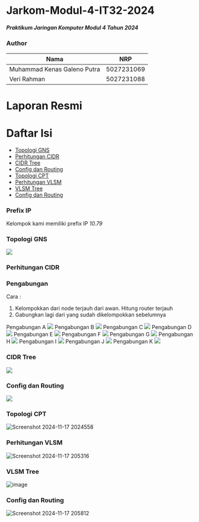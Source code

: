 # Jarkom-Modul-4-IT32-2024
##### Praktikum Jaringan Komputer Modul 4 Tahun 2024

### Author
| Nama | NRP |
|---------|---------|
| Muhammad Kenas Galeno Putra | 5027231069   |
| Veri Rahman | 5027231088   |

# Laporan Resmi

# Daftar Isi
- [Topologi GNS](#topologi-gns)
- [Perhitungan CIDR](#perhitungan-cidr)
- [CIDR Tree](#cidr-tree)
- [Config dan Routing](#config-cidr)
- [Topologi CPT](#topologi-cpt)
- [Perhitungan VLSM](#perhitungan-vlsm)
- [VLSM Tree](#vlsm-tree)
- [Config dan Routing](#config-vlsm)

### Prefix IP
Kelompok kami memiliki prefix IP *10.79*

### Topologi GNS
<a name="topologi-gns"></a>
<img src="img/topologi-gns.png">

### Perhitungan CIDR
<a name="perhitungan-cidr"></a>
### Pengabungan
Cara :
1. Kelompokkan dari node terjauh dari awan. Hitung router terjauh
2. Gabungkan lagi dari yang sudah dikelompokkan sebelumnya

Pengabungan A
<img src="img/A.png">
Pengabungan B
<img src="img/B.png">
Pengabungan C
<img src="img/C.png">
Pengabungan D
<img src="img/D.png">
Pengabungan E
<img src="img/E.png">
Pengabungan F
<img src="img/F.png">
Pengabungan G
<img src="img/G.png">
Pengabungan H
<img src="img/H.png">
Pengabungan I
<img src="img/I.png">
Pengabungan J
<img src="img/J.png">
Pengabungan K
<img src="img/K.png">

### CIDR Tree
<a name="cidr-tree"></a>
<img src="img/CIDR-Tree.png">

### Config dan Routing
<a name="config-cidr"></a>
<img src="img/.png">

### Topologi CPT
<a name="topologi-cpt"></a>
![Screenshot 2024-11-17 2024558](https://github.com/user-attachments/assets/3f104672-857e-4293-8729-6273ae2630ee)

### Perhitungan VLSM
<a name="perhitungan-vlsm"></a>
![Screenshot 2024-11-17 205316](https://github.com/user-attachments/assets/d83c8b57-fd22-4f5e-9e0d-d3cbafd29970)

### VLSM Tree
<a name="vlsm-tree"></a>
![image](https://github.com/user-attachments/assets/a2fda60b-9c9c-48dc-b064-56cd802a0742)

### Config dan Routing
<a name="config-vlsm"></a>
![Screenshot 2024-11-17 205812](https://github.com/user-attachments/assets/409f1234-410b-448c-bbe1-4bfd2ff3c4bc)


